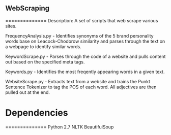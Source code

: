 ## WebScraping
==============
Description: A set of scripts that web scrape various sites.

FrequencyAnalysis.py - Identifies synonyms of the 5 brand personality words base on Leacock-Chodorow similarity and parses through the text on a webpage to identify similar words.

KeywordScrape.py - Parses through the code of a website and pulls content out based on the specified meta tags.

Keywords.py - Identifies the most freqently appearing words in a given text.

WebsiteScrape.py - Extracts text from a website and trains the Punkt Sentence Tokenizer to tag the POS of each word. All adjectives are then pulled out at the end.

# Dependencies
==============
Python 2.7
NLTK
BeautifulSoup
